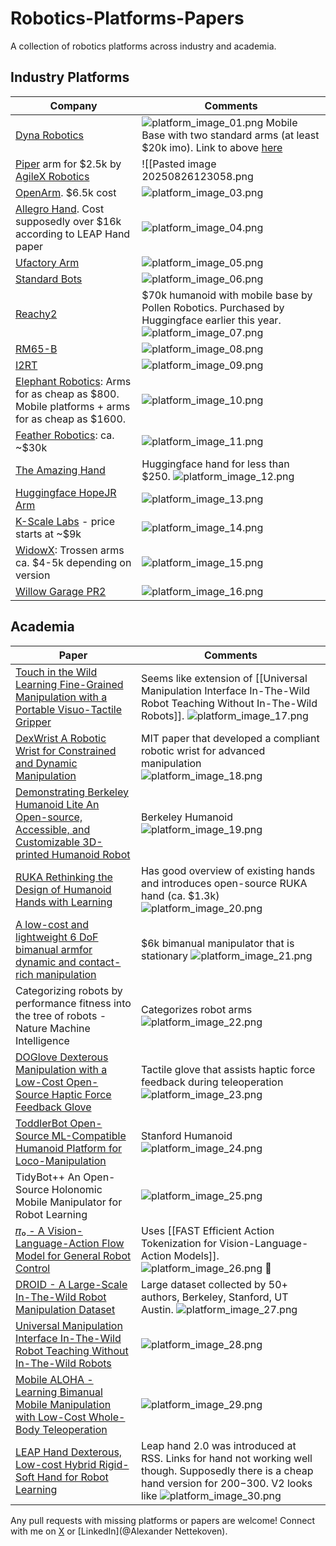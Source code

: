 # Robotics-Platforms-Papers

A collection of robotics platforms across industry and academia.

## Industry Platforms

| Company | Comments |
|-------|-------|
| [Dyna Robotics](https://www.dyna.co/) | ![platform_image_01.png](images/platform_image_01.png) Mobile Base with two standard arms (at least $20k imo). Link to above [here](https://www.linkedin.com/posts/dyna-robotics_cleanshow2025-robotics-automation-activity-7366903965462003713-40xB?utm_source=share&utm_medium=member_desktop&rcm=ACoAABSV-R4BLe26RUcv3ZDc9EKe58cRlXKz8O8) |
| [Piper](https://global.agilex.ai/products/piper) arm for $2.5k by [AgileX Robotics](https://global.agilex.ai/pages/about-us) | ![[Pasted image 20250826123058.png |
| [OpenArm](https://github.com/enactic/openarm). $6.5k cost | ![platform_image_03.png](images/platform_image_03.png) |
| [Allegro Hand](https://www.allegrohand.com/?gad_source=1&gad_campaignid=21343116219&gbraid=0AAAAA9UNdCx_a9ovFh8C1jpO0fg2CgIxe&gclid=CjwKCAjwtrXFBhBiEiwAEKen1yZzFNLVnxucm3Pu7FraqHEa33LmQwF7H-VHnctP5Q5-Asm_xQv0IBoChKgQAvD_BwE). Cost supposedly over $16k according to LEAP Hand paper | ![platform_image_04.png](images/platform_image_04.png) |
| [Ufactory Arm](https://www.ufactory.us/?utm_source=google&utm_medium=cpc&utm_campaign=competitorsaisa&utm_term=ur&gad_source=1&gad_campaignid=22247466162&gbraid=0AAAAApkOHBCXVyg-3N4z2NMVbNN4x8Hpy&gclid=CjwKCAjwk7DFBhBAEiwAeYbJsX-UCjeetiMaLv2gJDxo9XbBT2ssLuWmWGtq4MRxVJvQ-wp1wRRgyxoCbOsQAvD_BwE) | ![platform_image_05.png](images/platform_image_05.png) |
| [Standard Bots](https://standardbots.com/?utm_term=cobots&utm_campaign=Search-HighValue&utm_source=adwords&utm_medium=ppc&hsa_acc=7267437431&hsa_cam=22846672441&hsa_grp=183461319255&hsa_ad=680186556473&hsa_src=g&hsa_tgt=kwd-304891322623&hsa_kw=cobots&hsa_mt=b&hsa_net=adwords&hsa_ver=3&gad_source=1&gad_campaignid=22846672441&gbraid=0AAAAABoFo6iSiMPcya4mZ98dAuyINwvLn&gclid=CjwKCAjwk7DFBhBAEiwAeYbJseTpTkBng-Ujyhn-TYrXs36dixGhTThXJSJMFRzToWIJIFNjUEZfXhoCgi8QAvD_BwE) | ![platform_image_06.png](images/platform_image_06.png) |
| [Reachy2](https://fortune.com/2025/04/14/ai-company-hugging-face-buys-humanoid-robot-company-pollen-robotics-reachy-2/) | $70k humanoid with mobile base by Pollen Robotics. Purchased by Huggingface earlier this year. ![platform_image_07.png](images/platform_image_07.png) |
| [RM65-B](https://www.realman-robotics.com/rm65-ae1.html) | ![platform_image_08.png](images/platform_image_08.png) |
| [I2RT](https://i2rt.com/products/yam-manipulator) | ![platform_image_09.png](images/platform_image_09.png) |
| [Elephant Robotics](https://shop.elephantrobotics.com/?utm_term=elephant%20robotics&utm_campaign=%E3%80%90%E4%B8%8D%E8%83%BD%E8%B6%85%E8%BF%87430%E3%80%91Elephantrobotics%E5%93%81%E7%89%8C%E5%90%8D&utm_source=adwords&utm_medium=ppc&dm_acc=3657328933&dm_cam=15616166851&dm_grp=131630769775&dm_ad=570368651482&dm_src=g&dm_tgt=kwd-443848233998&dm_kw=elephant%20robotics&dm_mt=b&dm_net=adwords&dm_ver=3&gad_source=1&gbraid=0AAAAACw-MsX4f1-oFC9YTqdkcso9cTihy&gclid=Cj0KCQjwlMfABhCWARIsADGXdy8mvXngKkAZZ0NyIAoEWhgrBYjIz_5fFLeX91ds-k-yrcSb-PQiNr0aAjBSEALw_wcB): Arms for as cheap as $800. Mobile platforms + arms for as cheap as $1600. | ![platform_image_10.png](images/platform_image_10.png) |
| [Feather Robotics](https://feather.dev/): ca. ~$30k | ![platform_image_11.png](images/platform_image_11.png) |
| [The Amazing Hand](https://github.com/pollen-robotics/AmazingHand) | Huggingface hand for less than $250. ![platform_image_12.png](images/platform_image_12.png) |
| [Huggingface HopeJR Arm](https://huggingface.co/docs/lerobot/hope_jr) | ![platform_image_13.png](images/platform_image_13.png) |
| [K-Scale Labs](https://www.kscale.dev/) - price starts at ~$9k | ![platform_image_14.png](images/platform_image_14.png) |
| [WidowX](https://www.trossenrobotics.com/widowx-250): Trossen arms  ca. $4-5k depending on version | ![platform_image_15.png](images/platform_image_15.png) |
| [Willow Garage PR2](https://www.youtube.com/watch?v=J4m_tEEStiw&ab_channel=SquigglemomandFriends) | ![platform_image_16.png](images/platform_image_16.png) |

## Academia

| Paper | Comments |
|-------|-------|
| [Touch in the Wild Learning Fine-Grained Manipulation with a Portable Visuo-Tactile Gripper](https://arxiv.org/html/2507.15062v1) | Seems like extension of [[Universal Manipulation Interface In-The-Wild Robot Teaching Without In-The-Wild Robots]]. ![platform_image_17.png](images/platform_image_17.png) |
| [DexWrist A Robotic Wrist for Constrained and Dynamic Manipulation](https://arxiv.org/html/2507.01008v1) | MIT paper that developed a compliant robotic wrist for advanced manipulation ![platform_image_18.png](images/platform_image_18.png) |
| [Demonstrating Berkeley Humanoid Lite An Open-source, Accessible, and Customizable 3D-printed Humanoid Robot](https://arxiv.org/html/2504.17249v1) | Berkeley Humanoid ![platform_image_19.png](images/platform_image_19.png) |
| [RUKA Rethinking the Design of Humanoid Hands with Learning](https://ruka-hand.github.io/) | Has good overview of existing hands and introduces open-source RUKA hand (ca. $1.3k) ![platform_image_20.png](images/platform_image_20.png) |
| [A low-cost and lightweight 6 DoF bimanual armfor dynamic and contact-rich manipulation](https://arxiv.org/pdf/2502.16908) | $6k bimanual manipulator that is stationary ![platform_image_21.png](images/platform_image_21.png) |
| Categorizing robots by performance fitness into the tree of robots - Nature Machine Intelligence | Categorizes robot arms ![platform_image_22.png](images/platform_image_22.png) |
| [DOGlove Dexterous Manipulation with a Low-Cost Open-Source Haptic Force Feedback Glove](https://arxiv.org/html/2502.07730v1) | Tactile glove that assists haptic force feedback during teleoperation ![platform_image_23.png](images/platform_image_23.png) |
| [ToddlerBot Open-Source ML-Compatible Humanoid Platform for Loco-Manipulation](https://toddlerbot.github.io/) | Stanford Humanoid ![platform_image_24.png](images/platform_image_24.png) |
| TidyBot++ An Open-Source Holonomic Mobile Manipulator for Robot Learning | ![platform_image_25.png](images/platform_image_25.png) |
| [𝜋₀ - A Vision-Language-Action Flow Model for General Robot Control](https://arxiv.org/html/2410.24164v3) | Uses [[FAST Efficient Action Tokenization for Vision-Language-Action Models]]. ![platform_image_26.png](images/platform_image_26.png) 🔎 |
| [DROID - A Large-Scale In-The-Wild Robot Manipulation Dataset](https://arxiv.org/html/2403.12945v2) | Large dataset collected by 50+ authors, Berkeley, Stanford, UT Austin. ![platform_image_27.png](images/platform_image_27.png) |
| [Universal Manipulation Interface In-The-Wild Robot Teaching Without In-The-Wild Robots](https://arxiv.org/html/2402.10329v3) | ![platform_image_28.png](images/platform_image_28.png) |
| [Mobile ALOHA - Learning Bimanual Mobile Manipulation with Low-Cost Whole-Body Teleoperation](https://arxiv.org/html/2401.02117v1) | ![platform_image_29.png](images/platform_image_29.png) |
| [LEAP Hand Dexterous, Low-cost Hybrid Rigid-Soft Hand for Robot Learning](https://v2-adv.leaphand.com/#) | Leap hand 2.0 was introduced at RSS. Links for hand not working well though. Supposedly there is a cheap hand version for $200-$300. V2 looks like ![platform_image_30.png](images/platform_image_30.png) |

Any pull requests with missing platforms or papers are welcome! Connect with me on [X](@alexkoven) or [LinkedIn](@Alexander Nettekoven).

